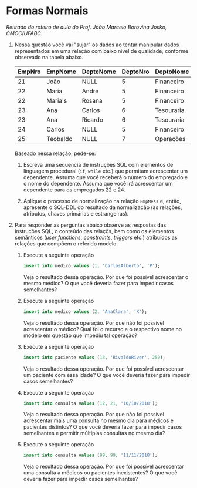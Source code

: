 # Formas Normais
*Retirado do roteiro de aula do Prof. João Marcelo Borovina Josko, CMCC/UFABC.*

1. Nessa questão você vai "sujar" os dados ao tentar
   manipular dados representados em uma relação com
   baixo nível de qualidade, conforme observado na
   tabela abaixo.

   | EmpNro | EmpNome  | DepteNome | DeptoNro | DeptoNome  | DeptoGerente |
   | ------ | -------- | --------- | -------- | ---------- | ------------ |
   | 21     | João     | NULL      | 5        | Financeiro | 91           |
   | 22     | Maria    | André     | 5        | Financeiro | 91           |
   | 22     | Maria's  | Rosana    | 5        | Financeiro | 91           |
   | 23     | Ana      | Carlos    | 6        | Tesouraria | 91           |
   | 23     | Ana      | Ricardo   | 6        | Tesouraria | 93           |
   | 24     | Carlos   | NULL      | 5        | Financeiro | 91           |
   | 25     | Teobaldo | NULL      | 7        | Operações  | 94           |

   Baseado nessa relação, pede-se:

   1. Escreva uma sequencia de instruções SQL com
      elementos de linguagem procedural (`if`, `while`
      etc.) que permitam acrescentar um dependente.
      Assuma que você receberá o número do empregado
      e o nome do dependente. Assuma que você irá
      acrescentar um dependente para os empregados
      22 e 24.

   2. Aplique o processo de normalização na relação
      `EmpMess` e, então, apresente o SQL-DDL do
      resultado da normalização (as relações, 
      atributos, chaves primárias e estrangeiras).

2. Para responder as perguntas abaixo observe as respostas
   das instruções SQL, o conteúdo das relaçõs, bem como
   os elementos semânticos (*user functions*, 
   *constraints*, *triggers* etc.) atribuídos as relações
   que compõem o referido modelo.

   1. Execute a seguinte operação

      ```sql
      insert into medico values (1, 'CarlosAlberto', 'P');
      ```

      Veja o resultado dessa operação. Por que foi
      possível acrescentar o mesmo médico? O que você
      deveria fazer para impedir casos semelhantes?
  
   2. Execute a seguinte operação

      ```sql
      insert into medico values (2, 'AnaClara', 'X');
      ```

      Veja o resultado dessa operação. Por que não
      foi possível acrescentar o médico? Qual foi o
      recurso e o respectivo nome no modelo em questão
      que impediu tal operação?

   3. Execute a seguinte operação

      ```sql
      insert into paciente values (13, 'RivaldoRiver', 250);
      ```

      Veja o resultado dessa operação. Por que foi
      possível acrescentar um paciente com essa idade?
      O que você deveria fazer para impedir casos
      semelhantes?

   4. Execute a seguinte operação

      ```sql
      insert into consulta values (12, 21, '10/10/2018');
      ```

      Veja o resultado dessa operação. Por que não
      foi possível acrescentar mais uma consulta no
      mesmo dia para médicos e pacientes distintos?
      O que você deveria fazer para impedir casos
      semelhantes e permitir múltiplas consultas
      no mesmo dia?

   5. Execute a seguinte operação

      ```sql
      insert into consulta values (99, 99, '11/11/2018');
      ```

      Veja o resultado dessa operação. Por que foi
      possível acrescentar uma consulta a médicos ou
      pacientes inexistentes? O que você deveria
      fazer para impedir casos semelhantes?
